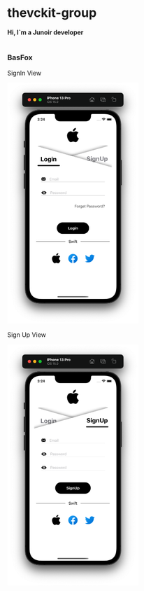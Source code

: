 # thevckit-group
**Hi, I`m a Junoir developer**
#

### BasFox

SignIn View

<img src="https://github.com/vckit/thevckit-group/blob/master/BasFox/screens/sigin.png" width="300" height="550"/>

Sign Up View

<img src="https://github.com/vckit/thevckit-group/blob/master/BasFox/screens/signup.png" width="300" height="550"/>

